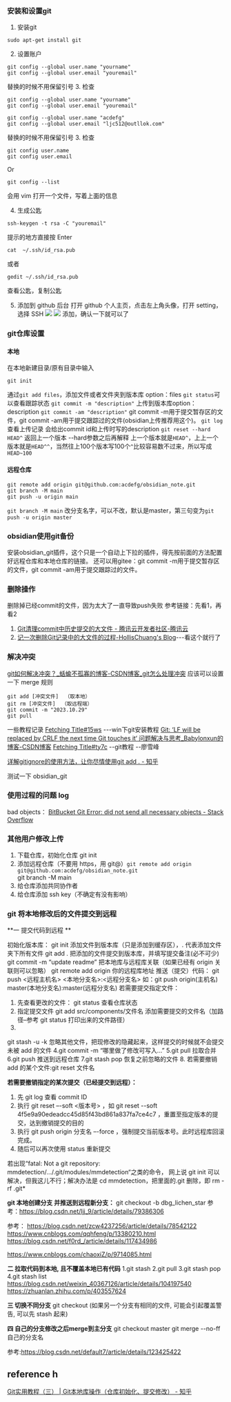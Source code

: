 ### 安装和设置git
1. 安装git
```shell
sudo apt-get install git
```
2. 设置账户
```
git config --global user.name "yourname" 
git config --global user.email "youremail"
```
替换的时候不用保留引号
3. 检查

```shell
git config --global user.name "yourname" 
git config --global user.email "youremail"
```

```shell
git config --global user.name "acdefg" 
git config --global user.email "ljc512@outllok.com"
```

替换的时候不用保留引号
3. 检查
```shell  
git config user.name 
git config user.email
```
Or

```shell
git config --list
```
会用 vim 打开一个文件，写着上面的信息

4. 生成公匙

```shell
ssh-keygen -t rsa -C "youremail" 
```
提示的地方直接按 Enter

```shell
cat  ~/.ssh/id_rsa.pub
```
或者

```shell
gedit ~/.ssh/id_rsa.pub
```
查看公匙，复制公匙

5. 添加到 github 后台
打开 github 个人主页，点击左上角头像，打开 setting，选择 SSH
![](https://s2.loli.net/2022/05/03/fqpDbIJ81S5ej9W.png)
![](https://s2.loli.net/2022/05/03/McjYFSmEKyhzwg6.png)
添加，确认一下就可以了

### git仓库设置
#### 本地
在本地新建目录/原有目录中输入

```shell
git init
```
通过`git add files`，添加文件或者文件夹到版本库 option：files
`git status`可以查看跟踪状态
`git commit -m "description"`  上传到版本库option：description
`git commit -am "description"` git commit -m用于提交暂存区的文件，git commit -am用于提交跟踪过的文件(obsidian上传推荐用这个)。
`git log` 查看上传记录
	会给出commit id和上传时写的description
`git reset --hard HEAD^` 返回上一个版本
	--hard参数之后再解释
	上一个版本就是`HEAD^`，上上一个版本就是`HEAD^^`，当然往上100个版本写100个`^`比较容易数不过来，所以写成`HEAD~100`

#### 远程仓库

```shell
git remote add origin git@github.com:acdefg/obsidian_note.git
git branch -M main
git push -u origin main
```
`git branch -M main` 改分支名字，可以不改，默认是master，第三句变为`git push -u origin master`

### obsidian使用git备份
安装obsidian_git插件，这个只是一个自动上下拉的插件，得先按前面的方法配置好远程仓库和本地仓库的链接。
还可以用gitee：git commit -m用于提交暂存区的文件，git commit -am用于提交跟踪过的文件。

### 删除操作
删除掉已经commit的文件，因为太大了一直导致push失败
参考链接：先看1，再看2
1. [Git清理commit中历史提交的大文件 - 腾讯云开发者社区-腾讯云](https://cloud.tencent.com/developer/article/1536481)
2. [记一次删除Git记录中的大文件的过程-HollisChuang's Blog](https://www.hollischuang.com/archives/1708)---看这个就行了


### 解决冲突
[git如何解决冲突？_蛞蝓不孤寡的博客-CSDN博客_git怎么处理冲突](https://blog.csdn.net/fish_skyyyy/article/details/119539747)
应该可以设置一下 merge 规则
```shell
git add [冲突文件]  （取本地）
git rm [冲突文件]  （取远程端）
git commit -m "2023.10.29"
git pull
```

一些教程记录
[Fetching Title#15ws](https://blog.csdn.net/qq_34842671/article/details/70916587)  ---win下git安装教程
[Git: ‘LF will be replaced by CRLF the next time Git touches it‘ 问题解决与思考_Babylonxun的博客-CSDN博客](https://blog.csdn.net/Babylonxun/article/details/126598477)
[Fetching Title#ty7c](https://www.liaoxuefeng.com/wiki/896043488029600) --git教程  --廖雪峰

[详解gitignore的使用方法，让你尽情使用git add . - 知乎](https://zhuanlan.zhihu.com/p/264995020)

测试一下 obsidian_git

### 使用过程的问题 log
bad objects：
[BitBucket Git Error: did not send all necessary objects - Stack Overflow](https://stackoverflow.com/questions/8788975/bitbucket-git-error-did-not-send-all-necessary-objects/70957667#70957667)

### 其他用户修改上传
1. 下载仓库，初始化仓库 git init
2. 添加远程仓库（不要用 https，用 git@）`git remote add origin git@github.com:acdefg/obsidian_note.git`  
git branch -M main
3. 给仓库添加共同协作者
4. 给仓库添加 ssh key（不确定有没有影响）

### git 将本地修改后的文件提交到远程
**一 提交代码到远程 **

初始化版本库：
git init
添加文件到版本库（只是添加到缓存区），. 代表添加文件夹下所有文件
git add .
把添加的文件提交到版本库，并填写提交备注(必不可少)
git commit -m “update readme”
把本地库与远程库关联（如果已经有 origin 关联则可以忽略）
git remote add origin 你的远程库地址
推送（提交）代码：
git push <远程主机名> <本地分支名>:<远程分支名>
如：git push origin(主机名) master(本地分支名):master(远程分支名)
若需要提交指定文件：
1. 先查看更改的文件：
git status 查看仓库状态
2. 指定提交文件
git add src/components/文件名 添加需要提交的文件名（加路径–参考 git status 打印出来的文件路径）
3.
git stash -u -k 忽略其他文件，把现修改的隐藏起来，这样提交的时候就不会提交未被 add 的文件
4.git commit -m “哪里做了修改可写入…”
5.git pull 拉取合并
6.git push 推送到远程仓库
7.git stash pop 恢复之前忽略的文件
8. 若需要撤销 add 的某个文件:git reset 文件名

**若需要撤销指定的某次提交（已经提交到远程）：**
1. 先 git log 查看 commit ID
2. 执行 git reset –-soft <版本号> ，如 git reset --soft 4f5e9a90edeadcc45d85f43bd861a837fa7ce4c7 ，重置至指定版本的提交，达到撤销提交的目的
3. 执行 git push origin 分支名 –-force ，强制提交当前版本号。此时远程库回滚完成。
4. 随后可以再次使用 status 重新提交

若出现“fatal: Not a git repository: mmdetection/…/.git/modules/mmdetection“之类的命令，
网上说 git init 可以解决，但我这儿不行；解决办法是 cd mmdetection，把里面的.git 删除，即 rm -rf .git*

**git 本地创建分支 并推送到远程新分支：**
git checkout -b dbg_lichen_star
参考：https://blog.csdn.net/ljj_9/article/details/79386306

参考：
https://blog.csdn.net/zcw4237256/article/details/78542122
https://www.cnblogs.com/qqhfeng/p/13380210.html
https://blog.csdn.net/f0rd_/article/details/117434986

https://www.cnblogs.com/chaoxiZ/p/9714085.html

**二 拉取代码到本地, 且不覆盖本地已有代码**
1.git stash
2.git pull
3.git stash pop
4.git stash list
https://blog.csdn.net/weixin_40367126/article/details/104197540
https://zhuanlan.zhihu.com/p/403557624

**三 切换不同分支**
git checkout
(如果另一个分支有相同的文件, 可能会引起覆盖警告, 可以先 stash 起来)

**四 自己的分支修改之后merge到主分支**
git checkout master
git merge --no-ff 自己的分支名

参考:https://blog.csdn.net/default7/article/details/123425422

## reference h
[Git实用教程（三） | Git本地库操作（仓库初始化、提交修改） - 知乎](https://zhuanlan.zhihu.com/p/87680115)